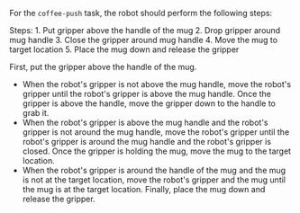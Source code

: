 For the `coffee-push` task, the robot should perform the following steps:

Steps: 1. Put gripper above the handle of the mug
2. Drop gripper around mug handle
3. Close the gripper around mug handle
4. Move the mug to target location
5. Place the mug down and release the gripper

First, put the gripper above the handle of the mug.
- When the robot's gripper is not above the mug handle, move the robot's gripper until the robot's gripper is above the mug handle.
Once the gripper is above the handle, move the gripper down to the handle to grab it.
- When the robot's gripper is above the mug handle and the robot's gripper is not around the mug handle, move the robot's gripper until the robot's gripper is around the mug handle and the robot's gripper is closed.
Once the gripper is holding the mug, move the mug to the target location.
- When the robot's gripper is around the handle of the mug and the mug is not at the target location, move the robot's gripper and the mug until the mug is at the target location.
Finally, place the mug down and release the gripper.